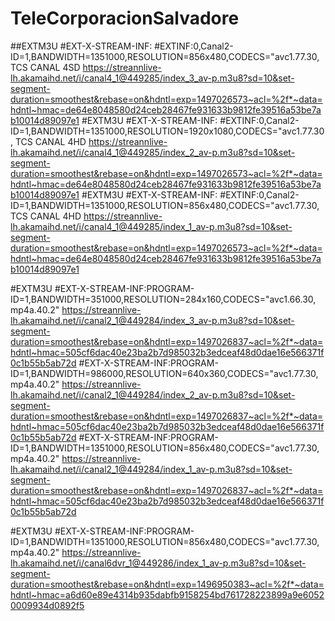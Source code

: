 # TeleCorporacionSalvadore
##EXTM3U
#EXT-X-STREAM-INF:
#EXTINF:0,Canal2-ID=1,BANDWIDTH=1351000,RESOLUTION=856x480,CODECS="avc1.77.30, TCS CANAL 4SD
https://streannlive-lh.akamaihd.net/i/canal4_1@449285/index_3_av-p.m3u8?sd=10&set-segment-duration=smoothest&rebase=on&hdntl=exp=1497026573~acl=%2f*~data=hdntl~hmac=de64e8048580d24ceb28467fe931633b9812fe39516a53be7ab10014d89097e1
#EXTM3U
#EXT-X-STREAM-INF:
#EXTINF:0,Canal2-ID=1,BANDWIDTH=1351000,RESOLUTION=1920x1080,CODECS="avc1.77.30, TCS CANAL 4HD
https://streannlive-lh.akamaihd.net/i/canal4_1@449285/index_2_av-p.m3u8?sd=10&set-segment-duration=smoothest&rebase=on&hdntl=exp=1497026573~acl=%2f*~data=hdntl~hmac=de64e8048580d24ceb28467fe931633b9812fe39516a53be7ab10014d89097e1
#EXTM3U
#EXT-X-STREAM-INF:
#EXTINF:0,Canal2-ID=1,BANDWIDTH=1351000,RESOLUTION=856x480,CODECS="avc1.77.30, TCS CANAL 4HD
https://streannlive-lh.akamaihd.net/i/canal4_1@449285/index_1_av-p.m3u8?sd=10&set-segment-duration=smoothest&rebase=on&hdntl=exp=1497026573~acl=%2f*~data=hdntl~hmac=de64e8048580d24ceb28467fe931633b9812fe39516a53be7ab10014d89097e1



#EXTM3U
#EXT-X-STREAM-INF:PROGRAM-ID=1,BANDWIDTH=351000,RESOLUTION=284x160,CODECS="avc1.66.30, mp4a.40.2"
https://streannlive-lh.akamaihd.net/i/canal2_1@449284/index_3_av-p.m3u8?sd=10&set-segment-duration=smoothest&rebase=on&hdntl=exp=1497026837~acl=%2f*~data=hdntl~hmac=505cf6dac40e23ba2b7d985032b3edceaf48d0dae16e566371f0c1b55b5ab72d
#EXT-X-STREAM-INF:PROGRAM-ID=1,BANDWIDTH=986000,RESOLUTION=640x360,CODECS="avc1.77.30, mp4a.40.2"
https://streannlive-lh.akamaihd.net/i/canal2_1@449284/index_2_av-p.m3u8?sd=10&set-segment-duration=smoothest&rebase=on&hdntl=exp=1497026837~acl=%2f*~data=hdntl~hmac=505cf6dac40e23ba2b7d985032b3edceaf48d0dae16e566371f0c1b55b5ab72d
#EXT-X-STREAM-INF:PROGRAM-ID=1,BANDWIDTH=1351000,RESOLUTION=856x480,CODECS="avc1.77.30, mp4a.40.2"
https://streannlive-lh.akamaihd.net/i/canal2_1@449284/index_1_av-p.m3u8?sd=10&set-segment-duration=smoothest&rebase=on&hdntl=exp=1497026837~acl=%2f*~data=hdntl~hmac=505cf6dac40e23ba2b7d985032b3edceaf48d0dae16e566371f0c1b55b5ab72d

#EXTM3U
#EXT-X-STREAM-INF:PROGRAM-ID=1,BANDWIDTH=1351000,RESOLUTION=856x480,CODECS="avc1.77.30, mp4a.40.2"
https://streannlive-lh.akamaihd.net/i/canal6dvr_1@449286/index_1_av-p.m3u8?sd=10&set-segment-duration=smoothest&rebase=on&hdntl=exp=1496950383~acl=%2f*~data=hdntl~hmac=a6d60e89e4314b935dabfb9158254bd761728223899a9e60520009934d0892f5

